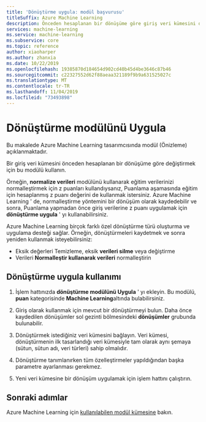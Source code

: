 ```yaml
---
title: 'Dönüştürme uygula: modül başvurusu'
titleSuffix: Azure Machine Learning
description: Önceden hesaplanan bir dönüşüme göre giriş veri kümesini değiştirmek için Azure Machine Learning dönüştürme modülünü nasıl kullanacağınızı öğrenin.
services: machine-learning
ms.service: machine-learning
ms.subservice: core
ms.topic: reference
author: xiaoharper
ms.author: zhanxia
ms.date: 10/22/2019
ms.openlocfilehash: 19385870d184654d902cd40b45d4be3646c87b46
ms.sourcegitcommit: c22327552d62f88aeaa321189f9b9a631525027c
ms.translationtype: MT
ms.contentlocale: tr-TR
ms.lasthandoff: 11/04/2019
ms.locfileid: "73493898"
---
```

# <a name="apply-transformation-module"></a>Dönüştürme modülünü Uygula

Bu makalede Azure Machine Learning tasarımcısında modül (Önizleme) açıklanmaktadır.

Bir giriş veri kümesini önceden hesaplanan bir dönüşüme göre değiştirmek için bu modülü kullanın.  
  
Örneğin, **normalize verileri** modülünü kullanarak eğitim verilerinizi normalleştirmek için z puanları kullandıysanız, Puanlama aşamasında eğitim için hesaplanmış z puanı değerini de kullanmak istersiniz. Azure Machine Learning ' de, normalleştirme yöntemini bir dönüşüm olarak kaydedebilir ve sonra, Puanlama yapmadan önce giriş verilerine z puanı uygulamak için **dönüştürme uygula** ' yı kullanabilirsiniz.
  
Azure Machine Learning birçok farklı özel dönüştürme türü oluşturma ve uygulama desteği sağlar. Örneğin, dönüştürmeleri kaydetmek ve sonra yeniden kullanmak isteyebilirsiniz:  
  
- Eksik değerleri Temizleme, eksik **verileri silme** veya değiştirme
- Verileri **Normalleştir kullanarak verileri** normalleştirin
  

## <a name="how-to-use-apply-transformation"></a>Dönüştürme uygula kullanımı  
  
1. İşlem hattınızda **dönüştürme modülünü Uygula** ' yı ekleyin. Bu modülü, **puan** kategorisinde **Machine Learning**altında bulabilirsiniz. 
  
2. Giriş olarak kullanmak için mevcut bir dönüştürmeyi bulun.  Daha önce kaydedilen dönüşümler sol gezinti bölmesindeki **dönüşümler** grubunda bulunabilir.  
  
   
  
3. Dönüştürmek istediğiniz veri kümesini bağlayın. Veri kümesi, dönüştürmenin ilk tasarlandığı veri kümesiyle tam olarak aynı şemaya (sütun, sütun adı, veri türleri) sahip olmalıdır.  
  
4. Dönüştürme tanımlanırken tüm özelleştirmeler yapıldığından başka parametre ayarlanması gerekmez.  
  
5. Yeni veri kümesine bir dönüşüm uygulamak için işlem hattını çalıştırın.  

## <a name="next-steps"></a>Sonraki adımlar

Azure Machine Learning için [kullanılabilen modül kümesine](module-reference.md) bakın. 